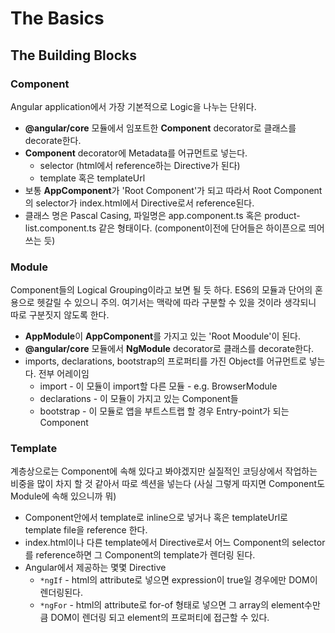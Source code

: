 # The Basics

## The Building Blocks

### Component

Angular application에서 가장 기본적으로 Logic을 나누는 단위다.

- **@angular/core** 모듈에서 임포트한 **Component** decorator로 클래스를 decorate한다.
- **Component** decorator에 Metadata를 어규먼트로 넣는다.
   - selector (html에서 reference하는 Directive가 된다)
   - template 혹은 templateUrl
- 보통 **AppComponent**가 'Root Component'가 되고 따라서 Root Component의 selector가 index.html에서 Directive로서 reference된다.
- 클래스 명은 Pascal Casing, 파일명은 app.component.ts 혹은 product-list.component.ts 같은 형태이다. (component이전에 단어들은 하이픈으로 띄어쓰는 듯)

### Module

Component들의 Logical Grouping이라고 보면 될 듯 하다. ES6의 모듈과 단어의 혼용으로 헷갈릴 수 있으니 주의.
여기서는 맥락에 따라 구분할 수 있을 것이라 생각되니 따로 구분짓지 않도록 한다.

- **AppModule**이 **AppComponent**를 가지고 있는 'Root Moodule'이 된다.
- **@angular/core** 모듈에서 **NgModule** decorator로 클래스를 decorate한다.
- imports, declarations, bootstrap의 프로퍼티를 가진 Object를 어규먼트로 넣는다. 전부 어레이임
  - import - 이 모듈이 import할 다른 모듈 - e.g. BrowserModule
  - declarations - 이 모듈이 가지고 있는 Component들
  - bootstrap - 이 모듈로 앱을 부트스트랩 할 경우 Entry-point가 되는 Component

### Template

계층상으로는 Component에 속해 있다고 봐야겠지만 실질적인 코딩상에서 작업하는 비중을 많이 차지 할 것 같아서 따로 섹션을 넣는다 (사실 그렇게 따지면 Component도 Module에 속해 있으니까 뭐)

- Component안에서 template로 inline으로 넣거나 혹은 templateUrl로 template file을 reference 한다.
- index.html이나 다른 template에서 Directive로서 어느 Component의 selector를 reference하면 그 Component의 template가 렌더링 된다.
- Angular에서 제공하는 몇몇 Directive
  - `*ngIf` - html의 attribute로 넣으면 expression이 true일 경우에만 DOM이 렌더링된다.
  - `*ngFor` - html의 attribute로 for-of 형태로 넣으면 그 array의 element수만큼 DOM이 렌더링 되고 element의 프로퍼티에 접근할 수 있다. 

